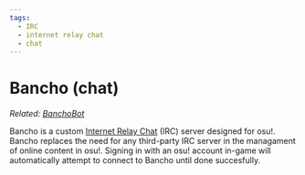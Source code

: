 ```yaml
---
tags:
  - IRC
  - internet relay chat
  - chat
---
```


# Bancho (chat)

*Related: [BanchoBot](/wiki/BanchoBot)*

Bancho is a custom [Internet Relay Chat](/wiki/Internet_Relay_Chat) (IRC) server designed for osu!. Bancho replaces the need for any third-party IRC server in the managament of online content in osu!. Signing in with an osu! account in-game will automatically attempt to connect to Bancho until done succesfully.

<!-- This is a stub -->

<!-- TODO: Insert images and links -->
